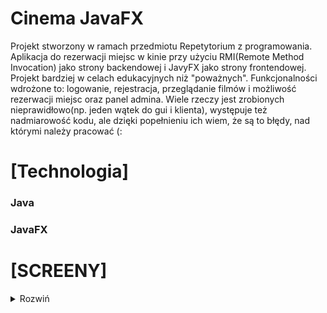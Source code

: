# Cinema JavaFX 
Projekt stworzony w ramach przedmiotu Repetytorium z programowania. Aplikacja do rezerwacji miejsc w kinie przy użyciu RMI(Remote Method Invocation) jako strony backendowej  i  JavyFX jako strony frontendowej. Projekt bardziej w celach edukacyjnych niż "poważnych". Funkcjonalności wdrożone to: logowanie, rejestracja, przeglądanie filmów i możliwość rezerwacji miejsc oraz panel admina. Wiele rzeczy jest zrobionych nieprawidłowo(np. jeden wątek do gui i klienta), występuje też nadmiarowość kodu, ale dzięki popełnieniu ich wiem, że są to błędy, nad którymi należy pracować (:

# [Technologia]
###  Java

###  JavaFX


# [SCREENY]
<details>
  <summary>Rozwiń</summary>
  <p align="center">
    ### ![login](/img/login.PNG?raw=true)  
    ### ![register](https://github.com/n1ceS/CinemaJavaFX/blob/main/img/register.PNG)    
    ### ![home](https://github.com/n1ceS/CinemaJavaFX/blob/main/img/home.PNG)    
    ### ![movies](https://github.com/n1ceS/CinemaJavaFX/blob/main/img/movies.PNG)    
    ### ![moviesDetails](https://github.com/n1ceS/CinemaJavaFX/blob/main/img/moviesDetails.PNG)    
    ### ![seats](https://github.com/n1ceS/CinemaJavaFX/blob/main/img/seats.PNG)    
    ### ![success](https://github.com/n1ceS/CinemaJavaFX/blob/main/img/success.PNG)    
    ### ![mail](https://github.com/n1ceS/CinemaJavaFX/blob/main/img/mail.PNG)    
    ### ![myreservations](https://github.com/n1ceS/CinemaJavaFX/blob/main/img/myreservations.PNG)    
    ### ![adminPanel](https://github.com/n1ceS/CinemaJavaFX/blob/main/img/adminPanel.PNG)    
  </p>  
</details>
